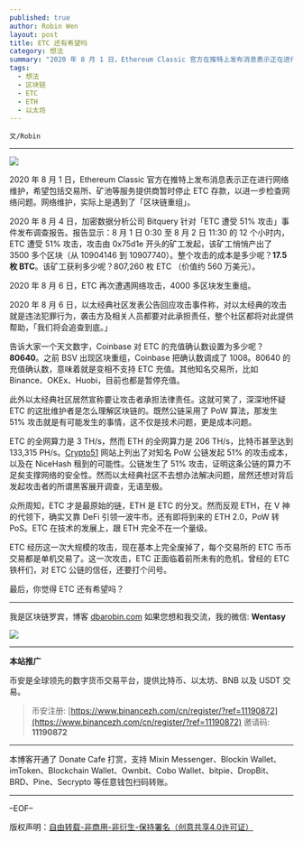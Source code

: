 ```yaml
---
published: true
author: Robin Wen
layout: post
title: ETC 还有希望吗
category: 想法
summary: "2020 年 8 月 1 日，Ethereum Classic 官方在推特上发布消息表示正在进行网络维护，希望包括交易所、矿池等服务提供商暂时停止 ETC 存款，以进一步检查网络问题。网络维护，实际上是遇到了「区块链重组」。众所周知，ETC 才是最原始的链，ETH 是 ETC 的分叉。然而反观 ETH，在 V 神的代领下，确实又靠 DeFi 引领一波牛市。还有即将到来的 ETH 2.0，PoW 转 PoS。ETC 在技术的发展上，跟 ETH 完全不在一个量级。ETC 经历这一次大规模的攻击，现在基本上完全废掉了，每个交易所的 ETC 币币交易都是单机交易了。这一次攻击，ETC 正面临着前所未有的危机，曾经的 ETC 铁杆们，对 ETC 公链的信任，还要打个问号。"
tags:
  - 想法
  - 区块链
  - ETC
  - ETH
  - 以太坊
---
```


`文/Robin`

***

![](https://cdn.dbarobin.com/7ryamo2.png)

2020 年 8 月 1 日，Ethereum Classic 官方在推特上发布消息表示正在进行网络维护，希望包括交易所、矿池等服务提供商暂时停止 ETC 存款，以进一步检查网络问题。网络维护，实际上是遇到了「区块链重组」。

2020 年 8 月 4 日，加密数据分析公司 Bitquery 针对「ETC 遭受 51% 攻击」事件发布调查报告。报告显示：8 月 1 日 0:30 至 8 月 2 日 11:30 的 12 个小时内，ETC 遭受 51% 攻击，攻击由 0x75d1e 开头的矿工发起，该矿工悄悄产出了 3500 多个区块（从 10904146 到 10907740）。整个攻击的成本是多少呢？**17.5 枚 BTC**。该矿工获利多少呢？807,260 枚 ETC （价值约 560 万美元）。

2020 年 8 月 6 日，ETC 再次遭遇网络攻击，4000 多区块发生重组。

2020 年 8 月 6 日，以太经典社区发表公告回应攻击事件称，对以太经典的攻击就是违法犯罪行为，袭击方及相关人员都要对此承担责任，整个社区都将对此提供帮助，「我们将会追查到底。」

告诉大家一个天文数字，Coinbase 对 ETC 的充值确认数设置为多少呢？**80640**。之前 BSV 出现区块重组，Coinbase 把确认数调成了 1008。80640 的充值确认数，意味着就是变相不支持 ETC 充值。其他知名交易所，比如 Binance、OKEx、Huobi，目前也都是暂停充值。

此外以太经典社区居然宣称要让攻击者承担法律责任。这就可笑了，深深地怀疑 ETC 的这批维护者是怎么理解区块链的。既然公链采用了 PoW 算法，那发生 51% 攻击就是有可能发生的事情，这不仅是技术问题，更是成本问题。

ETC 的全网算力是 3 TH/s，然而 ETH 的全网算力是 206 TH/s，比特币甚至达到 133,315 PH/s。[Crypto51](https://www.crypto51.app) 网站上列出了对知名 PoW 公链发起 51% 的攻击成本，以及在 NiceHash 租到的可能性。公链发生了 51% 攻击，证明这条公链的算力不足矣支撑网络的安全性。然而以太经典社区不去想办法解决问题，居然还想对背后发起攻击者的所谓黑客展开调查，无语至极。

众所周知，ETC 才是最原始的链，ETH 是 ETC 的分叉。然而反观 ETH，在 V 神的代领下，确实又靠 DeFi 引领一波牛市。还有即将到来的 ETH 2.0，PoW 转 PoS。ETC 在技术的发展上，跟 ETH 完全不在一个量级。

ETC 经历这一次大规模的攻击，现在基本上完全废掉了，每个交易所的 ETC 币币交易都是单机交易了。这一次攻击，ETC 正面临着前所未有的危机，曾经的 ETC 铁杆们，对 ETC 公链的信任，还要打个问号。

最后，你觉得 ETC 还有希望吗？

***

我是区块链罗宾，博客 [dbarobin.com](https://dbarobin.com/)
如果您想和我交流，我的微信: **Wentasy**

![](https://cdn.dbarobin.com/v4yywe2.png)

***

**本站推广**

币安是全球领先的数字货币交易平台，提供比特币、以太坊、BNB 以及 USDT 交易。

> 币安注册: [https://www.binancezh.com/cn/register/?ref=11190872](https://www.binancezh.com/cn/register/?ref=11190872)
> 邀请码: **11190872**

***

本博客开通了 Donate Cafe 打赏，支持 Mixin Messenger、Blockin Wallet、imToken、Blockchain Wallet、Ownbit、Cobo Wallet、bitpie、DropBit、BRD、Pine、Secrypto 等任意钱包扫码转账。

<center>
    <div class="--donate-button"
         data-button-id="f8b9df0d-af9a-460d-8258-d3f435445075"
    ></div>
</center>

***

–EOF–

版权声明：[自由转载-非商用-非衍生-保持署名（创意共享4.0许可证）](http://creativecommons.org/licenses/by-nc-nd/4.0/deed.zh)